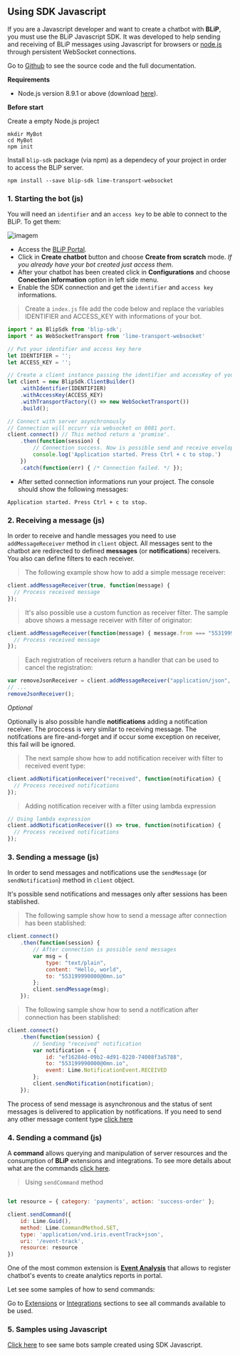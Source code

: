 ## Using SDK Javascript

If you are a Javascript developer and want to create a chatbot with **BLiP**, you must use the BLiP Javascript SDK. It was developed to help sending and receiving of BLiP messages using Javascript for browsers or [node.js](https://nodejs.org/) through persistent WebSocket connections.

Go to [Github](https://github.com/takenet/blip-sdk-js) to see the source code and the full documentation.

**Requirements**

* Node.js version 8.9.1 or above (download [here](https://nodejs.org/en/download/)).

**Before start**

Create a empty Node.js project

```shell
mkdir MyBot
cd MyBot
npm init
```

Install `blip-sdk` package (via npm) as a dependecy of your project in order to access the BLiP server.

```
npm install --save blip-sdk lime-transport-websocket
```

### 1. Starting the bot (js)

You will need an `identifier` and an `access key` to be able to connect to the BLiP. To get them:

![imagem](images/csharp1.png)

* Access the [BLiP Portal](https://portal.blip.ai).
* Click in **Create chatbot** button and choose **Create from scratch** mode. *If you already have your bot created just access them*.
* After your chatbot has been created click in **Configurations** and choose **Conection information** option in left side menu.
* Enable the SDK connection and get the `identifier` and `access key` informations.

> Create a `index.js` file add the code below and replace the variables IDENTIFIER and ACCESS_KEY with informations of your bot.

```javascript
import * as BlipSdk from 'blip-sdk';
import * as WebSocketTransport from 'lime-transport-websocket'

// Put your identifier and access key here
let IDENTIFIER = '';
let ACCESS_KEY = '';

// Create a client instance passing the identifier and accessKey of your chatbot
let client = new BlipSdk.ClientBuilder()
    .withIdentifier(IDENTIFIER)
    .withAccessKey(ACCESS_KEY)
    .withTransportFactory(() => new WebSocketTransport())
    .build();

// Connect with server asynchronously
// Connection will occurr via websocket on 8081 port.
client.connect() // This method return a 'promise'.
    .then(function(session) {
        // Connection success. Now is possible send and receive envelopes from server. */
        console.log('Application started. Press Ctrl + c to stop.')
    })
    .catch(function(err) { /* Connection failed. */ });
```

* After setted connection informations run your project. The console should show the following messages:

`Application started. Press Ctrl + c to stop.`

### 2. Receiving a message (js)

In order to receive and handle messages you need to use `addMessageReceiver` method in `client` object.
All messages sent to the chatbot are redirected to defined **messages** (or **notifications**) receivers. You also can define filters to each receiver.

> The following example show how to add a simple message receiver:

```javascript
client.addMessageReceiver(true, function(message) {
  // Process received message
});
```

> It's also possible use a custom function as receiver filter. The sample above shows a message receiver with filter of originator:

```javascript
client.addMessageReceiver(function(message) { message.from === "553199990000@0mn.io" }, function(message) {
  // Process received message
});
```

> Each registration of receivers return a handler that can be used to cancel the registration:

```javascript
var removeJsonReceiver = client.addMessageReceiver("application/json", handleJson);
// ...
removeJsonReceiver();
```


*Optional*

Optionally is also possible handle **notifications** adding a notification receiver. The proccess is very similar to receiving message.
The notifcations are fire-and-forget and if occur some exception on receiver, this fail will be ignored.

> The next sample show how to add notification receiver with filter to received event type:

```javascript
client.addNotificationReceiver("received", function(notification) {
  // Process received notifications
});
```

> Adding notification receiver with a filter using lambda expression

```javascript
// Using lambda expression
client.addNotificationReceiver(() => true, function(notification) {
  // Process received notifications
});
```

### 3. Sending a message (js)

In order to send messages and notifications use the `sendMessage` (or `sendNotification`) method  in `client` object.

<aside class="notice">
It's possible send notifications and messages only after sessions has been stablished.
</aside>

> The following sample show how to send a message after connection has been stablished:

```javascript
client.connect()
    .then(function(session) {
        // After connection is possible send messages
        var msg = {
            type: "text/plain",
            content: "Hello, world",
            to: "553199990000@0mn.io"
        };
        client.sendMessage(msg);
    });
```

> The following sample show how to send a notification after connection has been stablished:

```javascript
client.connect()
    .then(function(session) {
        // Sending "received" notification
        var notification = {
            id: "ef16284d-09b2-4d91-8220-74008f3a5788",
            to: "553199990000@0mn.io",
            event: Lime.NotificationEvent.RECEIVED
        };
        client.sendNotification(notification);
    });
```

The process of send message is asynchronous and the status of sent messages is delivered to application by notifications.
If you need to send any other message content type [click here](#content-types)

### 4. Sending a command (js)

A **command** allows querying and manipulation of server resources and the consumption of **BLiP** extensions and integrations. To see more details about what are the commands [click here](#commands).

> Using `sendCommand` method

```javascript

let resource = { category: 'payments', action: 'success-order' };

client.sendCommand({
    id: Lime.Guid(),
    method: Lime.CommandMethod.SET,
    type: 'application/vnd.iris.eventTrack+json',
    uri: '/event-track',
    resource: resource
})
```

One of the most common extension is **[Event Analysis](#event-analysis)** that allows to register chatbot's events to create analytics reports in portal.

Let see some samples of how to send commands:

Go to [Extensions](#extensions) or [Integrations](#integrations) sections to see all commands available to be used.

### 5. Samples using Javascript

[Click here](https://github.com/takenet/blip-sdk-js/tree/master/examples) to see same bots sample created using SDK Javascript.